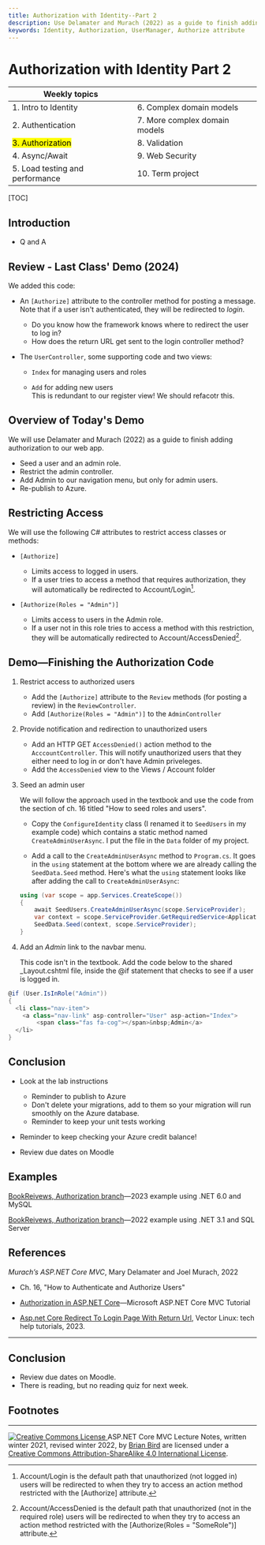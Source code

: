 ```yaml
---
title: Authorization with Identity--Part 2
description: Use Delamater and Murach (2022) as a guide to finish adding authorization to a web app: Restrict the admin controller. Add Admin to our navigation menu, but only for admin users. Seed users and an admin role. Re-publish to Azure
keywords: Identity, Authorization, UserManager, Authorize attribute
---
```

<h1>Authorization with Identity Part 2</h1>

| Weekly topics                   |                               |
| ------------------------------- | ----------------------------- |
| 1. Intro to Identity            | 6. Complex domain models      |
| 2. Authentication               | 7. More complex domain models |
| <mark>3. Authorization</mark>   | 8. Validation                 |
| 4. Async/Await                  | 9. Web Security               |
| 5. Load testing and performance | 10. Term project              |

[TOC]

## Introduction

- Q and A

## Review - Last Class' Demo (2024)

We added this code:

- An `[Authorize]` attribute to the controller method for posting a message.  
  Note that if a user isn't authenticated, they will be redirected to *login*.

  - Do you know how the framework knows where to redirect the user to log in?
  - How does the return URL get sent to the login controller method?

- The `UserController`, some supporting code and two views:

  - `Index` for managing users and roles

  - `Add` for adding new users  
    This is redundant to our register view! We should refacotr this.




## Overview of Today's Demo

We will use Delamater and Murach (2022) as a guide to finish adding authorization to our web app.

- Seed a user and an admin role.
- Restrict the admin controller.
- Add Admin to our navigation menu, but only for admin users.
- Re-publish to Azure.



## Restricting Access 

We will use the following C# attributes to restrict access classes or methods:

- `[Authorize]`
  - Limits access to logged in users.
  - If a user tries to access a method that requires authorization, they will automatically be redirected to Account/Login[^1]. 

- `[Authorize(Roles = "Admin")]`
  - Limits access to users in the Admin role.
  - If a user not in this role tries to access a method with this restriction, they will be automatically redirected to Account/AccessDenied[^2].




## Demo&mdash;Finishing the Authorization Code

1. Restrict access to authorized users
   - Add the `[Authorize]` attribute to the `Review` methods (for posting a review) in the `ReviewController`.
   - Add `[Authorize(Roles = "Admin")]` to the `AdminController` 

2. Provide notification and redirection to unauthorized users
   - Add an HTTP GET `AccessDenied()` action method to the `AcccountController`. This will notify unauthorized users that they either need to log in or don't have Admin priveleges.
   - Add the `AccessDenied` view to the Views / Account folder

3. Seed an admin user

   We will follow the approach used in the textbook and use the code from the section of ch. 16 titled "How to seed roles and users". 

   - Copy the `ConfigureIdentity` class (I renamed it to `SeedUsers` in my example code) which contains a static method named `CreateAdminUserAsync`. I put the file in  the `Data` folder of my project.

   - Add a call to the `CreateAdminUserAsync` method to `Program.cs`. It goes in the `using` statement at the bottom where we are already calling the `SeedData.Seed` method. Here's what the `using` statement looks like after adding the call to `CreateAdminUserAsync`:  
   ```c#
   using (var scope = app.Services.CreateScope())
   {
       await SeedUsers.CreateAdminUserAsync(scope.ServiceProvider);
       var context = scope.ServiceProvider.GetRequiredService<ApplicationDbContext>();
       SeedData.Seed(context, scope.ServiceProvider);
   }
   ```

4. Add an *Admin* link to the navbar menu.

   This code isn't in the textbook. Add the code below to the shared _Layout.cshtml file, inside the @if statement that checks to see if a user is logged in.

  ```c#
  @if (User.IsInRole("Admin"))
  {
    <li class="nav-item">
      <a class="nav-link" asp-controller="User" asp-action="Index">
          <span class="fas fa-cog"></span>&nbsp;Admin</a>
    </li>
  }
  ```

  

## Conclusion

- Look at the lab instructions

  - Reminder to publish to Azure
  - Don't delete your migrations, add to them so your migration will run smoothly on the Azure database.
  - Reminder to keep your unit tests working

- Reminder to keep checking your Azure credit balance!

- Review due dates on Moodle



## Examples

[BookReivews, Authorization branch](https://github.com/LCC-CIT/CS296N-Example-BookReviews-DotNet6/tree/04-Authorization)&mdash;2023 example using .NET 6.0 and MySQL

[BookReivews, Authorization branch](https://github.com/LCC-CIT/CS296N-Example-BookReviews/tree/4-Authorization)&mdash;2022 example using .NET 3.1 and SQL Server



## References

*Murach’s ASP.NET Core MVC*, Mary Delamater and Joel Murach, 2022

- Ch. 16, "How to Authenticate and Authorize Users"

- [Authorization in ASP.NET Core](https://docs.microsoft.com/en-us/aspnet/core/security/authorization/)&mdash;Microsoft ASP.NET Core MVC Tutorial 
- [Asp.net Core Redirect To Login Page With Return Url](https://vectorlinux.com/asp-net-core-redirect-to-login-page-with-return-url/), Vector Linux: tech help tutorials, 2023.

------

## Conclusion

- Review due dates on Moodle.
- There is reading, but no reading quiz for next week.



## Footnotes

[^1]: Account/Login is the default path that unauthorized (not logged in) users will be redirected to when they try to access an action method restricted with the [Authorize] attribute. 
[^2]: Account/AccessDenied is the default path that unauthorized (not in the required role) users will be redirected to when they try to access an action method restricted with the [Authorize(Roles = "SomeRole")] attribute.
[^3]: The users I seeded before adding authentication don't have a password--but this isn't necessarily a problem. They work for the Reviews in the seed data. 





------

[![Creative Commons License](https://i.creativecommons.org/l/by-sa/4.0/88x31.png) ](http://creativecommons.org/licenses/by-sa/4.0/)
ASP.NET Core MVC Lecture Notes, written winter 2021, revised winter <time>2022</time>, by [Brian Bird](https://profbird.dev) are licensed under a [Creative Commons Attribution-ShareAlike 4.0 International License](http://creativecommons.org/licenses/by-sa/4.0/). 